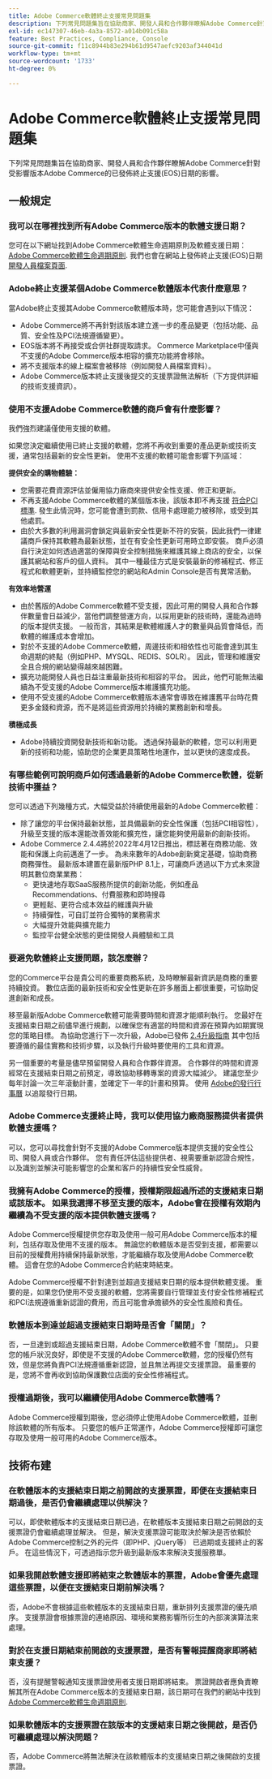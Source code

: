 ```yaml
---
title: Adobe Commerce軟體終止支援常見問題集
description: 下列常見問題集旨在協助商家、開發人員和合作夥伴瞭解Adobe Commerce針對受影響版本Adobe Commerce的已發佈終止支援(EOS)日期的影響。
exl-id: ec147307-46eb-4a3a-8572-a014b091c58a
feature: Best Practices, Compliance, Console
source-git-commit: f11c8944b83e294b61d9547aefc9203af344041d
workflow-type: tm+mt
source-wordcount: '1733'
ht-degree: 0%

---
```


# Adobe Commerce軟體終止支援常見問題集

下列常見問題集旨在協助商家、開發人員和合作夥伴瞭解Adobe Commerce針對受影響版本Adobe Commerce的已發佈終止支援(EOS)日期的影響。

## 一般規定

### 我可以在哪裡找到所有Adobe Commerce版本的軟體支援日期？

您可在以下網址找到Adobe Commerce軟體生命週期原則及軟體支援日期： [Adobe Commerce軟體生命週期原則](https://www.adobe.com/content/dam/cc/en/legal/terms/enterprise/pdfs/Adobe-Commerce-Software-Lifecycle-Policy.pdf). 我們也會在網站上發佈終止支援(EOS)日期 [開發人員檔案頁面](https://devdocs.magento.com/release/released-versions.html).

### Adobe終止支援某個Adobe Commerce軟體版本代表什麼意思？

當Adobe終止支援其Adobe Commerce軟體版本時，您可能會遇到以下情況：

* Adobe Commerce將不再針對該版本建立進一步的產品變更（包括功能、品質、安全性及PCI法規遵循變更）。
* EOS版本將不再接受或合併社群提取請求。 Commerce Marketplace中僅與不支援的Adobe Commerce版本相容的擴充功能將會移除。
* 將不支援版本的線上檔案會被移除（例如開發人員檔案資料）。
* Adobe Commerce版本終止支援後提交的支援票證無法解析（下方提供詳細的技術支援資訊）。

### 使用不支援Adobe Commerce軟體的商戶會有什麼影響？

我們強烈建議僅使用支援的軟體。

如果您決定繼續使用已終止支援的軟體，您將不再收到重要的產品更新或技術支援，通常包括最新的安全性更新。 使用不支援的軟體可能會影響下列區域：

**提供安全的購物體驗：**

* 您需要花費資源評估並僱用協力廠商來提供安全性支援、修正和更新。
* 不再支援Adobe Commerce軟體的某個版本後，該版本即不再支援 [符合PCI標準](https://www.pcisecuritystandards.org/pci_security/maintaining_payment_security). 發生此情況時，您可能會遭到罰款、信用卡處理能力被移除，或受到其他處罰。
* 由於大多數的利用漏洞會鎖定與最新安全性更新不符的安裝，因此我們一律建議商戶保持其軟體為最新狀態，並在有安全性更新可用時立即安裝。 商戶必須自行決定如何透過適當的保障與安全控制措施來維護其線上商店的安全，以保護其網站和客戶的個人資料。 其中一種最佳方式是安裝最新的修補程式、修正程式和軟體更新，並持續監控您的網站和Admin Console是否有異常活動。

**有效率地營運**

* 由於舊版的Adobe Commerce軟體不受支援，因此可用的開發人員和合作夥伴數量會日益減少，當他們調整營運方向，以採用更新的技術時，還能為過時的版本提供支援。 一般而言，其結果是軟體維護人才的數量與品質會降低，而軟體的維護成本會增加。
* 對於不支援的Adobe Commerce軟體，周邊技術和相依性也可能會達到其生命週期的終點（例如PHP、MYSQL、REDIS、SOLR）。 因此，管理和維護安全且合規的網站變得越來越困難。
* 擴充功能開發人員也日益注重最新技術和相容的平台。 因此，他們可能無法繼續為不受支援的Adobe Commerce版本維護擴充功能。
* 使用不受支援的Adobe Commerce軟體版本通常會導致在維護舊平台時花費更多金錢和資源，而不是將這些資源用於持續的業務創新和增長。

**積極成長**

* Adobe持續投資開發新技術和新功能。 透過保持最新的軟體，您可以利用更新的技術和功能，協助您的企業更具策略性地運作，並以更快的速度成長。

### 有哪些範例可說明商戶如何透過最新的Adobe Commerce軟體，從新技術中獲益？

您可以透過下列幾種方式，大幅受益於持續使用最新的Adobe Commerce軟體：

* 除了讓您的平台保持最新狀態，並具備最新的安全性保護（包括PCI相容性），升級至支援的版本還能改善效能和擴充性，讓您能夠使用最新的創新技術。
* Adobe Commerce 2.4.4將於2022年4月12日推出，標誌著在商務功能、效能和保護上向前邁進了一步。 為未來數年的Adobe創新奠定基礎，協助商務商務彈性。 最新版本建置在最新版PHP 8.1上，可讓商戶透過以下方式未來證明其數位商業業務：
   * 更快速地存取SaaS服務所提供的創新功能，例如產品Recommendations、付費服務和即時搜尋
   * 更輕鬆、更符合成本效益的維護與升級
   * 持續彈性，可自訂並符合獨特的業務需求
   * 大幅提升效能與擴充能力
   * 監控平台健全狀態的更佳開發人員體驗和工具

### 要避免軟體終止支援問題，該怎麼辦？

您的Commerce平台是貴公司的重要商務系統，及時瞭解最新資訊是商務的重要持續投資。 數位店面的最新技術和安全性更新在許多層面上都很重要，可協助促進創新和成長。

移至最新版Adobe Commerce軟體可能需要時間和資源才能順利執行。 您最好在支援結束日期之前儘早進行規劃，以確保您有適當的時間和資源在預算內如期實現您的策略目標。 為協助您進行下一次升級，Adobe已發佈 [2.4升級指南](https://experienceleague.adobe.com/docs/commerce-operations/assets/adobe-commerce-2-4-upgrade-guide.pdf) 其中包括要遵循的最佳實務和技術步驟，以及執行升級時要使用的工具和資源。

另一個重要的考量是儘早預留開發人員和合作夥伴資源。 合作夥伴的時間和資源經常在支援結束日期之前預定，導致協助移轉專案的資源大幅減少。 建議您至少每年討論一次三年滾動計畫，並確定下一年的計畫和預算。 使用 [Adobe的發行行事曆](https://devdocs.magento.com/release/) 以追蹤發行日期。

### Adobe Commerce支援終止時，我可以使用協力廠商服務提供者提供軟體支援嗎？

可以，您可以尋找會針對不支援的Adobe Commerce版本提供支援的安全性公司、開發人員或合作夥伴。 您有責任評估這些提供者、視需要重新認證合規性，以及識別並解決可能影響您的企業和客戶的持續性安全性威脅。

### 我擁有Adobe Commerce的授權，授權期限超過所述的支援結束日期或該版本。 如果我選擇不移至支援的版本，Adobe會在授權有效期內繼續為不受支援的版本提供軟體支援嗎？

Adobe Commerce授權提供您存取及使用一般可用Adobe Commerce版本的權利，包括存取及使用不支援的版本。 無論您的軟體版本是否受到支援，都需要以目前的授權費用持續保持最新狀態，才能繼續存取及使用Adobe Commerce軟體。 這會在您的Adobe Commerce合約結束時結束。

Adobe Commerce授權不針對達到並超過支援結束日期的版本提供軟體支援。 重要的是，如果您仍使用不受支援的軟體，您將需要自行管理並支付安全性修補程式和PCI法規遵循重新認證的費用，而且可能會承擔額外的安全性風險和責任。

### 軟體版本到達並超過支援結束日期時是否會「關閉」？

否，一旦達到或超過支援結束日期，Adobe Commerce軟體不會「關閉」。 只要您的帳戶狀況良好，即使是不支援的Adobe Commerce軟體，您的授權仍然有效，但是您將負責PCI法規遵循重新認證，並且無法再提交支援票證。 最重要的是，您將不會再收到協助保護數位店面的安全性修補程式。

### 授權過期後，我可以繼續使用Adobe Commerce軟體嗎？

Adobe Commerce授權到期後，您必須停止使用Adobe Commerce軟體，並刪除該軟體的所有版本。 只要您的帳戶正常運作，Adobe Commerce授權即可讓您存取及使用一般可用的Adobe Commerce版本。

## 技術布建

### 在軟體版本的支援結束日期之前開啟的支援票證，即便在支援結束日期過後，是否仍會繼續處理以供解決？

可以，即使軟體版本的支援結束日期已過，在軟體版本支援結束日期之前開啟的支援票證仍會繼續處理並解決。 但是，解決支援票證可能取決於解決是否依賴於Adobe Commerce控制之外的元件（即PHP、jQuery等） 已過期或支援終止的客戶。 在這些情況下，可透過指示您升級到最新版本來解決支援服務單。

### 如果我開啟軟體支援即將結束之軟體版本的票證，Adobe會優先處理這些票證，以便在支援結束日期前解決嗎？

否，Adobe不會根據這些軟體版本的支援結束日期，重新排列支援票證的優先順序。 支援票證會根據票證的連絡原因、環境和業務影響所衍生的內部演演算法來處理。

### 對於在支援日期結束前開啟的支援票證，是否有警報提醒商家即將結束支援？

否，沒有提醒警報通知支援票證使用者支援日期即將結束。 票證開啟者應負責瞭解其所在Adobe Commerce版本的支援結束日期，該日期可在我們的網站中找到 [Adobe Commerce軟體生命週期原則](https://magento.com/sites/default/files/magento-software-lifecycle-policy.pdf).

### 如果軟體版本的支援票證在該版本的支援結束日期之後開啟，是否仍可繼續處理以解決問題？

否，Adobe Commerce將無法解決在該軟體版本的支援結束日期之後開啟的支援票證。

